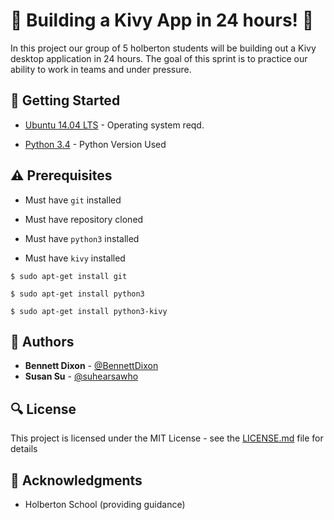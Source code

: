 # :shell: Building a Kivy App in 24 hours! :shell:

In this project our group of 5 holberton students will be building out a Kivy desktop application in 24 hours. The goal of this sprint is to practice our ability to work in teams and under pressure.

## :running: Getting Started

* [Ubuntu 14.04 LTS](http://releases.ubuntu.com/14.04/) - Operating system reqd.

* [Python 3.4](https://www.python.org/download/releases/3.4.0/) - Python Version Used

## :warning: Prerequisites

* Must have `git` installed

* Must have repository cloned

* Must have `python3` installed

* Must have `kivy` installed

```
$ sudo apt-get install git
```

```
$ sudo apt-get install python3
```

```
$ sudo apt-get install python3-kivy
```

## :blue_book: Authors
* **Bennett Dixon** - [@BennettDixon](https://github.com/BennettDixon)
* **Susan Su** - [@suhearsawho](https://github.com/suhearsawho)

## :mag: License

This project is licensed under the MIT License - see the [LICENSE.md](TODO) file for details



## :mega: Acknowledgments

* Holberton School (providing guidance)
